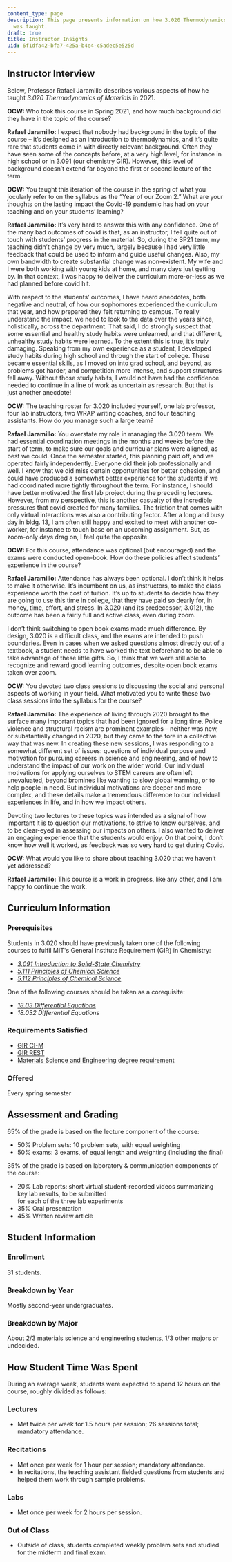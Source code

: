 ```yaml
---
content_type: page
description: This page presents information on how 3.020 Thermodynamics of Materials
  was taught.
draft: true
title: Instructor Insights
uid: 6f1dfa42-bfa7-425a-b4e4-c5adec5e525d
---
```

## Instructor Interview

Below, Professor Rafael Jaramillo describes various aspects of how he taught *3.020 Thermodynamics of Materials* in 2021.

**OCW:** Who took this course in Spring 2021, and how much background did they have in the topic of the course?

**Rafael Jaramillo:** I expect that nobody had background in the topic of the course – it’s designed as an introduction to thermodynamics, and it’s quite rare that students come in with directly relevant background. Often they have seen some of the concepts before, at a very high level, for instance in high school or in 3.091 (our chemistry GIR). However, this level of background doesn’t extend far beyond the first or second lecture of the term.

**OCW:** You taught this iteration of the course in the spring of what you jocularly refer to on the syllabus as the “Year of our Zoom 2.” What are your thoughts on the lasting impact the Covid-19 pandemic has had on your teaching and on your students’ learning?

**Rafael Jaramillo:** It’s very hard to answer this with any confidence. One of the many bad outcomes of covid is that, as an instructor, I fell quite out of touch with students’ progress in the material. So, during the SP21 term, my teaching didn’t change by very much, largely because I had very little feedback that could be used to inform and guide useful changes. Also, my own bandwidth to create substantial change was non-existent. My wife and I were both working with young kids at home, and many days just getting by. In that context, I was happy to deliver the curriculum more-or-less as we had planned before covid hit.

With respect to the students’ outcomes, I have heard anecdotes, both negative and neutral, of how our sophomores experienced the curriculum that year, and how prepared they felt returning to campus. To really understand the impact, we need to look to the data over the years since, holistically, across the department. That said, I do strongly suspect that some essential and healthy study habits were unlearned, and that different, unhealthy study habits were learned. To the extent this is true, it’s truly damaging. Speaking from my own experience as a student, I developed study habits during high school and through the start of college. These became essential skills, as I moved on into grad school, and beyond, as problems got harder, and competition more intense, and support structures fell away. Without those study habits, I would not have had the confidence needed to continue in a line of work as uncertain as research. But that is just another anecdote! 

**OCW:** The teaching roster for 3.020 included yourself, one lab professor, four lab instructors, two WRAP writing coaches, and four teaching assistants. How do you manage such a large team?

**Rafael Jaramillo:** You overstate my role in managing the 3.020 team. We had essential coordination meetings in the months and weeks before the start of term, to make sure our goals and curricular plans were aligned, as best we could. Once the semester started, this planning paid off, and we operated fairly independently. Everyone did their job professionally and well. I know that we did miss certain opportunities for better cohesion, and could have produced a somewhat better experience for the students if we had coordinated more tightly throughout the term. For instance, I should have better motivated the first lab project during the preceding lectures. However, from my perspective, this is another casualty of the incredible pressures that covid created for many families. The friction that comes with only virtual interactions was also a contributing factor. After a long and busy day in bldg. 13, I am often still happy and excited to meet with another co-worker, for instance to touch base on an upcoming assignment. But, as zoom-only days drag on, I feel quite the opposite. 

**OCW:** For this course, attendance was optional (but encouraged) and the exams were conducted open-book. How do these policies affect students’ experience in the course?

**Rafael Jaramillo:** Attendance has always been optional. I don’t think it helps to make it otherwise. It’s incumbent on us, as instructors, to make the class experience worth the cost of tuition. It’s up to students to decide how they are going to use this time in college, that they have paid so dearly for, in money, time, effort, and stress. In 3.020 (and its predecessor, 3.012), the outcome has been a fairly full and active class, even during zoom.

I don’t think switching to open book exams made much difference. By design, 3.020 is a difficult class, and the exams are intended to push boundaries. Even in cases when we asked questions almost directly out of a textbook, a student needs to have worked the text beforehand to be able to take advantage of these little gifts. So, I think that we were still able to recognize and reward good learning outcomes, despite open book exams taken over zoom.

**OCW:** You devoted two class sessions to discussing the social and personal aspects of working in your field. What motivated you to write these two class sessions into the syllabus for the course?

**Rafael Jaramillo:** The experience of living through 2020 brought to the surface many important topics that had been ignored for a long time. Police violence and structural racism are prominent examples – neither was new, or substantially changed in 2020, but they came to the fore in a collective way that was new. In creating these new sessions, I was responding to a somewhat different set of issues: questions of individual purpose and motivation for pursuing careers in science and engineering, and of how to understand the impact of our work on the wider world. Our individual motivations for applying ourselves to STEM careers are often left unevaluated, beyond bromines like wanting to slow global warming, or to help people in need. But individual motivations are deeper and more complex, and these details make a tremendous difference to our individual experiences in life, and in how we impact others.

Devoting two lectures to these topics was intended as a signal of how important it is to question our motivations, to strive to know ourselves, and to be clear-eyed in assessing our impacts on others. I also wanted to deliver an engaging experience that the students would enjoy. On that point, I don’t know how well it worked, as feedback was so very hard to get during Covid.

**OCW:** What would you like to share about teaching 3.020 that we haven’t yet addressed?

**Rafael Jaramillo:** This course is a work in progress, like any other, and I am happy to continue the work.

## Curriculum Information

### Prerequisites

Students in 3.020 should have previously taken one of the following courses to fulfil MIT's General Institute Requirement (GIR) in Chemistry:

- [*3.091 Introduction to Solid-State Chemistry*](https://ocw.mit.edu/courses/3-091-introduction-to-solid-state-chemistry-fall-2018/) 
- [*5.111 Principles of Chemical Science*](https://ocw.mit.edu/courses/5-111-principles-of-chemical-science-fall-2008/)
- [*5.112 Principles of Chemical Science*](https://ocw.mit.edu/courses/5-112-principles-of-chemical-science-fall-2005/)

One of the following courses should be taken as a corequisite:

- [*18.03 Differential Equations*](https://ocw.mit.edu/courses/18-03-differential-equations-spring-2010/)
- *18.032 Differential Equations*

### Requirements Satisfied

- [GIR CI-M](https://registrar.mit.edu/registration-academics/academic-requirements/communication-requirement)
- [GIR REST](http://catalog.mit.edu/mit/undergraduate-education/general-institute-requirements/#restrequirementtext)
- [Materials Science and Engineering degree requirement](http://catalog.mit.edu/degree-charts/materials-science-engineering-course-3/)

### Offered

Every spring semester

## Assessment and Grading

65% of the grade is based on the lecture component of the course:

- 50% Problem sets: 10 problem sets, with equal weighting
- 50% exams: 3 exams, of equal length and weighting (including the final)

35% of the grade is based on laboratory & communication components of the course:

- 20% Lab reports: short virtual student-recorded videos summarizing key lab results, to be submitted  
    for each of the three lab experiments
- 35% Oral presentation
- 45% Written review article

## Student Information

### Enrollment

31 students.

### Breakdown by Year

Mostly second-year undergraduates.

### Breakdown by Major

About 2/3 materials science and engineering students, 1/3 other majors or undecided.

## How Student Time Was Spent

During an average week, students were expected to spend 12 hours on the course, roughly divided as follows:

### Lectures

- Met twice per week for 1.5 hours per session; 26 sessions total; mandatory attendance.

### Recitations

- Met once per week for 1 hour per session; mandatory attendance.
- In recitations, the teaching assistant fielded questions from students and helped them work through sample problems.

### Labs

- Met once per week for 2 hours per session.

### Out of Class

- Outside of class, students completed weekly problem sets and studied for the midterm and final exam.